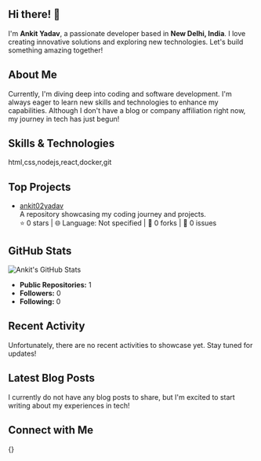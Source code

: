 ## Hi there! 👋

I'm **Ankit Yadav**, a passionate developer based in **New Delhi, India**. I love creating innovative solutions and exploring new technologies. Let's build something amazing together!

## About Me

Currently, I'm diving deep into coding and software development. I'm always eager to learn new skills and technologies to enhance my capabilities. Although I don't have a blog or company affiliation right now, my journey in tech has just begun!

## Skills & Technologies

html,css,nodejs,react,docker,git

## Top Projects

- [ankit02yadav](https://github.com/ankit02yadav/ankit02yadav)  
  A repository showcasing my coding journey and projects.  
  ⭐ 0 stars | 🌐 Language: Not specified | 🍴 0 forks | 🐛 0 issues

## GitHub Stats

![Ankit's GitHub Stats](https://github-readme-stats.vercel.app/api?username=ankit02yadav&show_icons=true&theme=radical)

- **Public Repositories:** 1  
- **Followers:** 0  
- **Following:** 0

## Recent Activity

Unfortunately, there are no recent activities to showcase yet. Stay tuned for updates!

## Latest Blog Posts

I currently do not have any blog posts to share, but I'm excited to start writing about my experiences in tech!

## Connect with Me

{}
